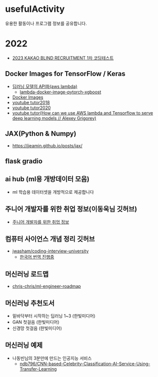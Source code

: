 # usefulActivity
유용한 활동이나 프로그램 정보를 공유합니다.
<br>
# 2022
- [2023 KAKAO BLIND RECRUITMENT 1차 코딩테스트](https://blueconecell.tistory.com/68)
  
## Docker Images for TensorFlow / Keras
- [딥러닝 모델의 API화(aws lambda)](https://aimaster.tistory.com/62)
  - [lambda-docker-image-pytorch-xgboost](https://github.com/gokavak/lambda-docker-image-pytorch-xgboost)  
- [Docker Images](https://hub.docker.com/r/heatonresearch/jupyter-python-r/)
- [youtube tutor2018](https://www.youtube.com/watch?v=_Lo-5SZDDEc)
- [youtube tutor2020](https://www.youtube.com/watch?v=DxET43rUkig)
- [youtube tutor(How can we use AWS lambda and Tensorflow to serve deep learning models // Alexey Grigorev)](https://www.youtube.com/watch?v=k-vgZaNPX5s)

## JAX(Python & Numpy)
- https://jjeamin.github.io/posts/jax/ 


## flask gradio
## ai hub (ml용 개방데이터 모음)
- ml 학습용 데이터셋을 개방적으로 제공합니다


## 주니어 개발자를 위한 취업 정보(이동욱님 깃허브)
- [주니어 개발자를 위한 취업 정보](https://github.com/jojoldu/junior-recruit-scheduler)
## 컴퓨터 사이언스 개념 정리 깃허브
- [jwasham/coding-interview-university](https://github.com/jwasham/coding-interview-university)
  - [한국어 번역 진행중](https://github.com/jwasham/coding-interview-university/issues/118)
## 머신러닝 로드맵
- [chris-chris/ml-engineer-roadmap](https://github.com/chris-chris/ml-engineer-roadmap)
## 머신러닝 추천도서
- 밑바닥부터 시작하는 딥러닝 1~3 (한빛미디어)
- GAN 첫걸음 (한빛미디어)
- 신경망 첫걸음 (한빛미디어)

## 머신러닝 예제

- 나동빈님의 3분만에 만드는 인공지능 서비스
  - [ndb796/CNN-based-Celebrity-Classification-AI-Service-Using-Transfer-Learning
](https://github.com/ndb796/CNN-based-Celebrity-Classification-AI-Service-Using-Transfer-Learning)
